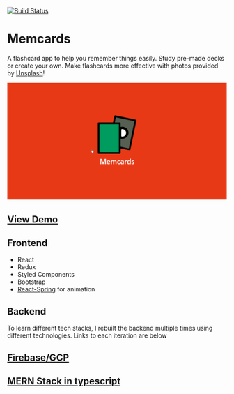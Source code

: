 [![Build Status](https://travis-ci.com/Risto-Mcintosh/memcards-v2.0.svg?branch=master)](https://travis-ci.com/Risto-Mcintosh/memcards-v2.0)

# Memcards

A flashcard app to help you remember things easily. Study pre-made decks or create your own.
Make flashcards more effective with photos provided by [Unsplash](https://unsplash.com/)!

![Memcards demo](demo/demo.gif)

## [View Demo](https://memcards.netlify.com/)

## Frontend

- React
- Redux
- Styled Components
- Bootstrap
- [React-Spring](https://www.react-spring.io/) for animation

## Backend

To learn different tech stacks, I rebuilt the backend multiple times using different technologies. Links to each iteration are below

## [Firebase/GCP](./src/firebase)

## [MERN Stack in typescript](/server)
